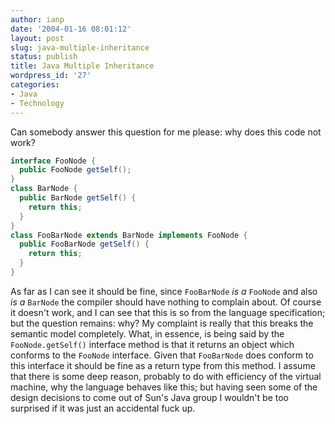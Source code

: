 ```yaml
---
author: ianp
date: '2004-01-16 08:01:12'
layout: post
slug: java-multiple-inheritance
status: publish
title: Java Multiple Inheritance
wordpress_id: '27'
categories:
- Java
- Technology
---
```


Can somebody answer this question for me please: why does this code not
work?

```java
interface FooNode {
  public FooNode getSelf();
}
class BarNode {
  public BarNode getSelf() {
    return this;
  }
}
class FooBarNode extends BarNode implements FooNode {
  public FooBarNode getSelf() {
    return this;
  }
}
```

As far as I can see it should be fine, since `FooBarNode` _is a_
`FooNode` and also _is a_ `BarNode` the compiler should have
nothing to complain about. Of course it doesn't work, and I can see that
this is so from the language specification; but the question remains:
why? My complaint is really that this breaks the semantic model
completely. What, in essence, is being said by the `FooNode.getSelf()`
interface method is that it returns an object which conforms to the
`FooNode` interface. Given that `FooBarNode` does conform to this
interface it should be fine as a return type from this method. I assume
that there is some deep reason, probably to do with efficiency of the
virtual machine, why the language behaves like this; but having seen
some of the design decisions to come out of Sun's Java group I wouldn't
be too surprised if it was just an accidental fuck up.
